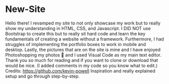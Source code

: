 # New-Site

Hello there!
I revamped my site to not only showcase my work but to really show my understanding in HTML, CSS, and Javascript. I DID NOT use Bootstrap to create this but to really sit hard code and learn the key fundamentals of creating a website without a framework.  Furthermore, I had struggles of implementing the portfolio boxes to work in mobile and desktop. Lastly, the pictures that are on the site is mine and I have enjoyed Photoshopping my photos  and I used Visual Code as my main text editor. 
Thank you so much for reading and if you want to clone or download that would be nice. (I added comments in my code so you know what to edit.) 
Credits:
https://github.com/kevin-powell
Inspiration and really explained setup and go through step-by-step. 

